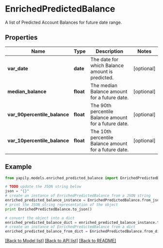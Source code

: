 # EnrichedPredictedBalance

A list of Predicted Account Balances for future date range.

## Properties
Name | Type | Description | Notes
------------ | ------------- | ------------- | -------------
**var_date** | **date** | The date for which Balance amount is predicted. | [optional] 
**median_balance** | **float** | The median Balance amount for a future date. | [optional] 
**var_90percentile_balance** | **float** | The 90th percentile Balance amount for a future date. | [optional] 
**var_10percentile_balance** | **float** | The 10th percentile Balance amount for a future date. | [optional] 

## Example

```python
from yapily.models.enriched_predicted_balance import EnrichedPredictedBalance

# TODO update the JSON string below
json = "{}"
# create an instance of EnrichedPredictedBalance from a JSON string
enriched_predicted_balance_instance = EnrichedPredictedBalance.from_json(json)
# print the JSON string representation of the object
print EnrichedPredictedBalance.to_json()

# convert the object into a dict
enriched_predicted_balance_dict = enriched_predicted_balance_instance.to_dict()
# create an instance of EnrichedPredictedBalance from a dict
enriched_predicted_balance_from_dict = EnrichedPredictedBalance.from_dict(enriched_predicted_balance_dict)
```
[[Back to Model list]](../README.md#documentation-for-models) [[Back to API list]](../README.md#documentation-for-api-endpoints) [[Back to README]](../README.md)


